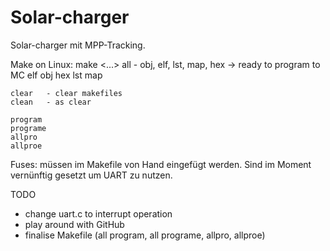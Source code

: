 # Solar-charger

Solar-charger mit MPP-Tracking.

Make on Linux:
make <...>
	all	- obj, elf, lst, map, hex -> ready to program to MC
	elf
	obj
	hex
	lst
	map
	
	clear	- clear makefiles
	clean	- as clear
	
	program
	programe
	allpro
	allproe

Fuses: müssen im Makefile von Hand eingefügt werden. Sind im Moment vernünftig gesetzt um UART zu nutzen.
	
TODO
- change uart.c to interrupt operation
- play around with GitHub
- finalise Makefile (all program, all programe, allpro, allproe)
